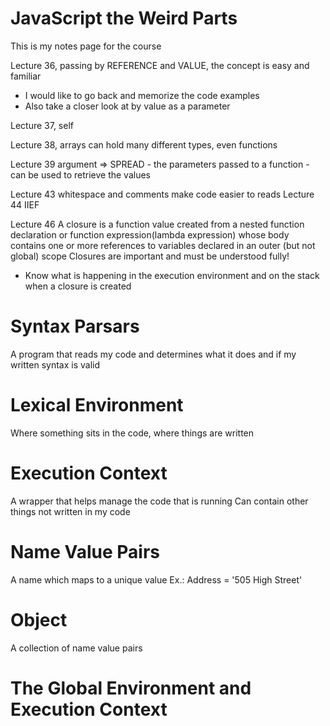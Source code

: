 # JavaScript the Weird Parts
This is my notes page for the course

Lecture 36, passing by REFERENCE and VALUE, the concept is easy and familiar
* I would like to go back and memorize the code examples
* Also take a closer look at by value as a parameter

Lecture 37, self

Lecture 38, arrays can hold many different types, even functions

Lecture 39 argument => SPREAD - the parameters passed to a function - can be used to retrieve the values

Lecture 43 whitespace and comments make code easier to reads
Lecture 44 IIEF

Lecture 46
A closure is a function value created from a nested function declaration or function expression(lambda expression)
whose body contains one or more references to variables declared in an outer (but not global) scope
Closures are important and must be understood fully!
* Know what is happening in the execution environment and on the stack when a closure is created

# Syntax Parsars
A program that reads my code and determines what it does and if my written syntax is valid

# Lexical Environment
Where something sits in the code, where things are written

# Execution Context
A wrapper that helps manage the code that is running
Can contain other things not written in my code

# Name Value Pairs
A name which maps to a unique value
Ex.:  Address = '505 High Street'

# Object
A collection of name value pairs

# The Global Environment and Execution Context
